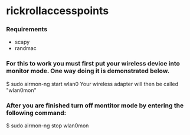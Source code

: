 # rickrollaccesspoints

### Requirements
* scapy
* randmac

### For this to work you must first put your wireless device into monitor mode. One way doing it is demonstrated below.
$ sudo airmon-ng start wlan0
Your wireless adapter will then be called "wlan0mon"

### After you are finished turn off montitor mode by entering the following command:
$ sudo airmon-ng stop wlan0mon

